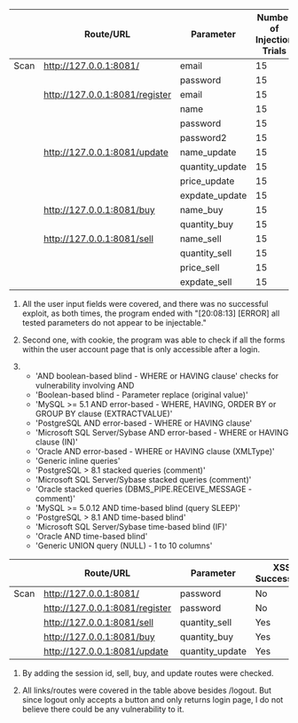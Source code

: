 |      	| Route/URL                      	| Parameter       	| Number of Injection Trials 	| Number of Successful Trials 	|
|------	|--------------------------------	|-----------------	|----------------------------	|-----------------------------	|
| Scan 	| http://127.0.0.1:8081/         	| email           	| 15                         	| 0                           	|
|      	|                                	| password        	| 15                         	| 0                           	|
|      	| http://127.0.0.1:8081/register 	| email           	| 15                         	| 0                           	|
|      	|                                	| name            	| 15                         	| 0                           	|
|      	|                                	| password        	| 15                         	| 0                           	|
|      	|                                	| password2       	| 15                         	| 0                           	|
|      	| http://127.0.0.1:8081/update   	| name_update     	| 15                         	| 0                           	|
|      	|                                	| quantity_update 	| 15                         	| 0                           	|
|      	|                                	| price_update    	| 15                         	| 0                           	|
|      	|                                	| expdate_update  	| 15                         	| 0                           	|
|      	| http://127.0.0.1:8081/buy      	| name_buy        	| 15                         	| 0                           	|
|      	|                                	| quantity_buy    	| 15                         	| 0                           	|
|      	| http://127.0.0.1:8081/sell     	| name_sell       	| 15                         	| 0                           	|
|      	|                                	| quantity_sell   	| 15                         	| 0                           	|
|      	|                                	| price_sell      	| 15                         	| 0                           	|
|      	|                                	| expdate_sell    	| 15                         	| 0                           	|


1. All the user input fields were covered, and there  was no successful exploit, as both times, the program ended with "[20:08:13] [ERROR] all tested parameters do not appear to be injectable."

2. Second one, with cookie, the program was able to check if all the forms within the user account page that is only accessible after a login.

3. 
    - 'AND boolean-based blind - WHERE or HAVING clause' checks for vulnerability involving AND
    - 'Boolean-based blind - Parameter replace (original value)'
    - 'MySQL >= 5.1 AND error-based - WHERE, HAVING, ORDER BY or GROUP BY clause (EXTRACTVALUE)'
    - 'PostgreSQL AND error-based - WHERE or HAVING clause'
    - 'Microsoft SQL Server/Sybase AND error-based - WHERE or HAVING clause (IN)'
    - 'Oracle AND error-based - WHERE or HAVING clause (XMLType)'
    - 'Generic inline queries'
    - 'PostgreSQL > 8.1 stacked queries (comment)'
    - 'Microsoft SQL Server/Sybase stacked queries (comment)'
    - 'Oracle stacked queries (DBMS_PIPE.RECEIVE_MESSAGE - comment)'
    - 'MySQL >= 5.0.12 AND time-based blind (query SLEEP)'
    - 'PostgreSQL > 8.1 AND time-based blind'
    - 'Microsoft SQL Server/Sybase time-based blind (IF)'
    - 'Oracle AND time-based blind'
    - 'Generic UNION query (NULL) - 1 to 10 columns'

|      	| Route/URL                      	| Parameter       	| XSS Successful? 	|
|------	|--------------------------------	|-----------------	|-----------------	|
| Scan 	| http://127.0.0.1:8081/         	| password        	| No              	|
|      	| http://127.0.0.1:8081/register 	| password        	| No              	|
|      	| http://127.0.0.1:8081/sell     	| quantity_sell   	| Yes             	|
|      	| http://127.0.0.1:8081/buy      	| quantity_buy    	| Yes             	|
|      	| http://127.0.0.1:8081/update   	| quantity_update 	| Yes             	|

1. By adding the session id, sell, buy, and update routes were checked.

2. All links/routes were covered in the table above besides /logout. But since logout only accepts a button and only returns login page, I do not believe there could be any vulnerability to it.